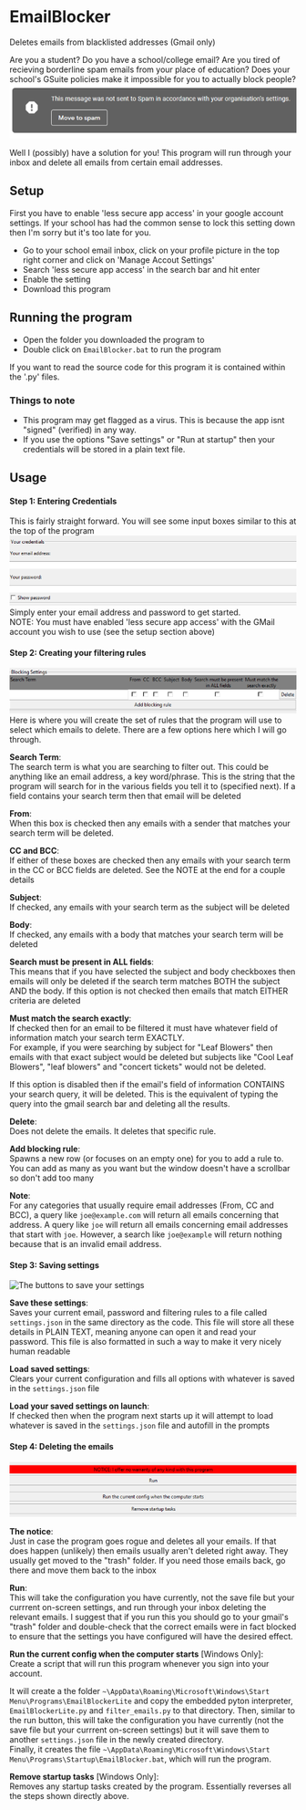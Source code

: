 # EmailBlocker
Deletes emails from blacklisted addresses (Gmail only)

Are you a student? Do you have a school/college email? Are you tired of recieving borderline spam emails from your place of education?
Does your school's GSuite policies make it impossible for you to actually block people?
![Tired of this?](img/spam-notice.png)

Well I (possibly) have a solution for you! This program will run through your inbox and delete all emails from certain email addresses.


## Setup
First you have to enable 'less secure app access' in your google account settings.
If your school has had the common sense to lock this setting down then I'm sorry but it's too late for you.

* Go to your school email inbox, click on your profile picture in the top right corner and click on 'Manage Accout Settings'
* Search 'less secure app access' in the search bar and hit enter
* Enable the setting
* Download this program


## Running the program
* Open the folder you downloaded the program to
* Double click on `EmailBlocker.bat` to run the program

If you want to read the source code for this program it is contained within the '.py' files.

### Things to note
* This program may get flagged as a virus. This is because the app isnt "signed" (verified) in any way.
* If you use the options "Save settings" or "Run at startup" then your credentials will be stored in a plain text file.

## Usage
#### Step 1: Entering Credentials

This is fairly straight forward. You will see some input boxes similar to this at the top of the program
![The credentials prompt](img/usage-credentials.png)
Simply enter your email address and password to get started.  
NOTE: You must have enabled 'less secure app access' with the GMail account you wish to use (see the setup section above)

#### Step 2: Creating your filtering rules

![The filters dialog which took me 8 hours to make](img/usage-filter-rules.png)
Here is where you will create the set of rules that the program will use to select which emails to delete. There are a few options here which I will go through.

**Search Term**:  
The search term is what you are searching to filter out. This could be anything like an email address, a key word/phrase.
This is the string that the program will search for in the various fields you tell it to (specified next). If a field contains your search term then that email will be deleted

**From**:  
When this box is checked then any emails with a sender that matches your search term will be deleted.

**CC and BCC**:  
If either of these boxes are checked then any emails with your search term in the CC or BCC fields are deleted.
See the NOTE at the end for a couple details

**Subject**:  
If checked, any emails with your search term as the subject will be deleted

**Body**:  
If checked, any emails with a body that matches your search term will be deleted

**Search must be present in ALL fields**:  
This means that if you have selected the subject and body checkboxes then emails will only be deleted if the search term matches BOTH the subject AND the body.
If this option is not checked then emails that match EITHER criteria are deleted

**Must match the search exactly**:  
If checked then for an email to be filtered it must have whatever field of information match your search term EXACTLY.  
For example, if you were searching by subject for "Leaf Blowers" then emails with that exact subject would be deleted but subjects like "Cool Leaf Blowers", "leaf blowers" and "concert tickets" would not be deleted.

If this option is disabled then if the email's field of information CONTAINS your search query, it will be deleted.
This is the equivalent of typing the query into the gmail search bar and deleting all the results.

**Delete**:  
Does not delete the emails. It deletes that specific rule.

**Add blocking rule**:  
Spawns a new row (or focuses on an empty one) for you to add a rule to. You can add as many as you want but the window doesn't have a scrollbar so don't add too many


**Note**:  
For any categories that usually require email addresses (From, CC and BCC), a query like `joe@example.com` will return all emails concerning that address. A query like `joe` will return all emails concerning email addresses that start with `joe`. However, a search like `joe@example` will return nothing because that is an invalid email address.

#### Step 3: Saving settings

![The buttons to save your settings](img/usage-save-settings.png)

**Save these settings**:  
Saves your current email, password and filtering rules to a file called `settings.json` in the same directory as the code. This file will store all these details in PLAIN TEXT, meaning anyone can open it and read your password.
This file is also formatted in such a way to make it very nicely human readable

**Load saved settings**:  
Clears your current configuration and fills all options with whatever is saved in the `settings.json` file

**Load your saved settings on launch**:  
If checked then when the program next starts up it will attempt to load whatever is saved in the `settings.json` file and autofill in the prompts

#### Step 4: Deleting the emails

![The run buttons](img/usage-run.png)

**The notice**:  
Just in case the program goes rogue and deletes all your emails.
If that does happen (unlikely) then emails usually aren't deleted right away. They usually get moved to the "trash" folder. If you need those emails back, go there and move them back to the inbox

**Run**:  
This will take the configuration you have currently, not the save file but your currrent on-screen settings, and run through your inbox deleting the relevant emails.
I suggest that if you run this you should go to your gmail's "trash" folder and double-check that the correct emails were in fact blocked to ensure that the settings you have configured will have the desired effect.

**Run the current config when the computer starts** [Windows Only]:  
Create a script that will run this program whenever you sign into your account.  

It will create a the folder `~\AppData\Roaming\Microsoft\Windows\Start Menu\Programs\EmailBlockerLite` and copy the embedded pyton interpreter, `EmailBlockerLite.py` and `filter_emails.py` to that directory. Then, similar to the run button, this will take the configuration you have currently (not the save file but your currrent on-screen settings) but it will save them to another `settings.json` file in the newly created directory.  
Finally, it creates the file `~\AppData\Roaming\Microsoft\Windows\Start Menu\Programs\Startup\EmailBlocker.bat`, which will run the program.

**Remove startup tasks** [Windows Only]:  
Removes any startup tasks created by the program.
Essentially reverses all the steps shown directly above.